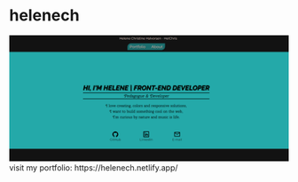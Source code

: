 # helenech
<img src="/images/screenshot-portfolio.png">
visit my portfolio: https://helenech.netlify.app/
